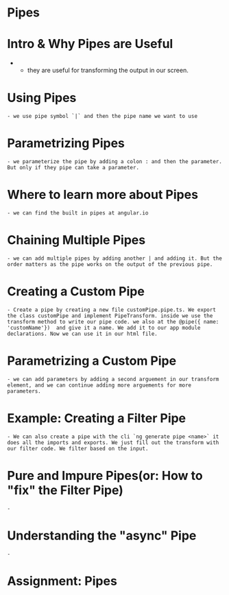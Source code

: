 # Pipes

  # Intro & Why Pipes are Useful
  - 
    - they are useful for transforming the output in our screen.
  # Using Pipes
    - we use pipe symbol `|` and then the pipe name we want to use
  # Parametrizing Pipes
    - we parameterize the pipe by adding a colon : and then the parameter. But only if they pipe can take a parameter.
  # Where to learn more about Pipes
    - we can find the built in pipes at angular.io
  # Chaining Multiple Pipes
    - we can add multiple pipes by adding another | and adding it. But the order matters as the pipe works on the output of the previous pipe.
  # Creating a Custom Pipe
    - Create a pipe by creating a new file customPipe.pipe.ts. We export the class customPipe and implement PipeTransform. inside we use the transform method to write our pipe code. we also at the @pipe({ name: 'customName'})  and give it a name. We add it to our app module declarations. Now we can use it in our html file.
  # Parametrizing a Custom Pipe
    - we can add parameters by adding a second arguement in our transform element, and we can continue adding more arguements for more parameters.
  # Example: Creating a Filter Pipe
    - We can also create a pipe with the cli `ng generate pipe <name>` it does all the imports and exports. We just fill out the transform with our filter code. We filter based on the input.
  # Pure and Impure Pipes(or: How to "fix" the Filter Pipe)
    - 
  # Understanding the "async" Pipe
    - 
  # Assignment: Pipes